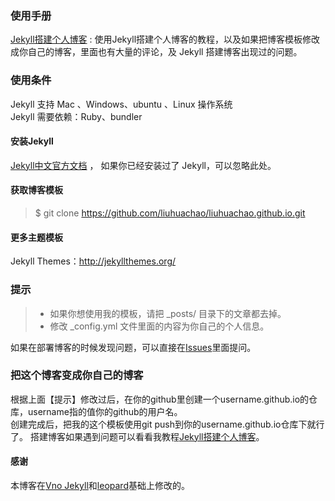 
### 使用手册

[Jekyll搭建个人博客](http://www.liuhuachao.com/2016/10/jekyll_tutorials1/)  :  使用Jekyll搭建个人博客的教程，以及如果把博客模板修改成你自己的博客，里面也有大量的评论，及 Jekyll 搭建博客出现过的问题。

### 使用条件

Jekyll 支持 Mac 、Windows、ubuntu 、Linux 操作系统                     
Jekyll 需要依赖：Ruby、bundler


#### 安装Jekyll

[Jekyll中文官方文档](http://jekyll.bootcss.com/) ， 如果你已经安装过了 Jekyll，可以忽略此处。



#### 获取博客模板

> $ git clone https://github.com/liuhuachao/liuhuachao.github.io.git

#### 更多主题模板
Jekyll Themes：http://jekyllthemes.org/


### 提示

>* 如果你想使用我的模板，请把 _posts/ 目录下的文章都去掉。
>* 修改 _config.yml 文件里面的内容为你自己的个人信息。

如果在部署博客的时候发现问题，可以直接在[Issues](https://github.com/liuhuachao/liuhuachao.github.io/issues)里面提问。        


### 把这个博客变成你自己的博客

根据上面【提示】修改过后，在你的github里创建一个username.github.io的仓库，username指的值你的github的用户名。      
创建完成后，把我的这个模板使用git push到你的username.github.io仓库下就行了。
搭建博客如果遇到问题可以看看我教程[Jekyll搭建个人博客](http://www.liuhuachao.com/2016/10/jekyll_tutorials1/)。


#### 感谢   

本博客在[Vno Jekyll](https://github.com/onevcat/vno-jekyll)和[leopard](http://baixin.io/)基础上修改的。  
